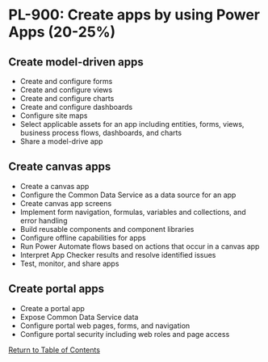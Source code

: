 # PL-900: Create apps by using Power Apps (20-25%)

## Create model-driven apps
- Create and configure forms
- Create and configure views
- Create and configure charts
- Create and configure dashboards
- Configure site maps
- Select applicable assets for an app including entities, forms, views, business process flows, dashboards, and charts
- Share a model-drive app

## Create canvas apps
- Create a canvas app
- Configure the Common Data Service as a data source for an app
- Create canvas app screens
- Implement form navigation, formulas, variables and collections, and error handling
- Build reusable components and component libraries
- Configure offline capabilities for apps
- Run Power Automate flows based on actions that occur in a canvas app
- Interpret App Checker results and resolve identified issues
- Test, monitor, and share apps

## Create portal apps
- Create a portal app
- Expose Common Data Service data
- Configure portal web pages, forms, and navigation
- Configure portal security including web roles and page access

[Return to Table of Contents](README.md)
